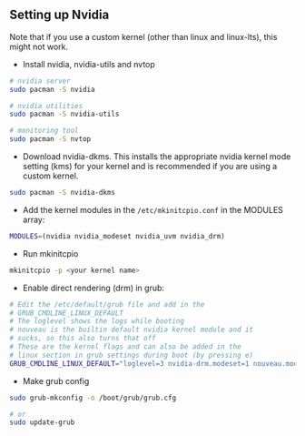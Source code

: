 ## Setting up Nvidia

Note that if you use a custom kernel (other than linux and linux-lts), this might not work.

* Install nvidia, nvidia-utils and nvtop

```sh
# nvidia server
sudo pacman -S nvidia

# nvidia utilities
sudo pacman -S nvidia-utils

# monitoring tool
sudo pacman -S nvtop
```

* Download nvidia-dkms. This installs the appropriate nvidia kernel mode setting (kms) for your kernel and is recommended if you are using a custom kernel.

```sh
sudo pacman -S nvidia-dkms
```

* Add the kernel modules in the `/etc/mkinitcpio.conf` in the MODULES array:

```sh
MODULES=(nvidia nvidia_modeset nvidia_uvm nvidia_drm)
```

* Run mkinitcpio

```sh
mkinitcpio -p <your kernel name>
```

* Enable direct rendering (drm) in grub:

```sh
# Edit the /etc/default/grub file and add in the 
# GRUB_CMDLINE_LINUX_DEFAULT
# The loglevel shows the logs while booting
# nouveau is the builtin default nvidia kernel module and it
# sucks, so this also turns that off
# These are the kernel flags and can also be added in the 
# linux section in grub settings during boot (by pressing e)
GRUB_CMDLINE_LINUX_DEFAULT="loglevel=3 nvidia-drm.modeset=1 nouveau.modeset=0"
```

* Make grub config

```sh
sudo grub-mkconfig -o /boot/grub/grub.cfg

# or 
sudo update-grub
```
